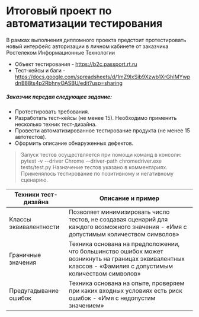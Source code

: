 # Итоговый проект по автоматизации тестирования


В рамках выполнения дипломного проекта предстоит протестировать новый интерфейс авторизации в личном кабинете от заказчика Ростелеком Информационные Технологии

- Объект тестирования - https://b2c.passport.rt.ru
- Тест-кейсы и баги - https://docs.google.com/spreadsheets/d/1mZ9lxSib9Xzwb1XrGhIMYwpdnB88ts4p2RbhnyOASBU/edit?usp=sharing



##### Заказчик передал следующее задание:
- Протестировать требования.
- Разработать тест-кейсы (не менее 15). Необходимо применить несколько техник тест-дизайна.
- Провести автоматизированное тестирование продукта (не менее 15 автотестов).
- Оформить описание обнаруженных дефектов. 

>
> Запуск тестов осуществляется при помощи команд в консоли: pytest -v --driver Chrome --driver-path chromedriver.exe tests/test.py
Назначение тестов указано в комментариях.
Применялось тестирование по позитивному и негативному сценарию.
>



| Техники тест-дизайна | Описание и пример |
| ------ | ------ |
| Классы эквивалентности | Позволяет минимизировать число тестов, не создавая сценарий для каждого возможного значения - «Имя с допустимым количеством символов»|
| Граничные значения  | Техника основана на предположении, что большинство ошибок может возникнуть на границах эквивалентных классов - «Фамилия  с допустимым количеством символов» |
| Предугадывание ошибок  | Техника основана на опыте, проверяем при каких входных условиях есть риск ошибок - «Имя с недопустим значением» |
